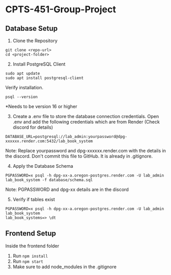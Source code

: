 # CPTS-451-Group-Project
## Database Setup
1. Clone the Repository
```
git clone <repo-url>
cd <project-folder>
```

2. Install PostgreSQL Client
```
sudo apt update
sudo apt install postgresql-client
```
Verify installation.
```
psql --version
```
*Needs to be version 16 or higher

3.  Create a .env file to store the database connection credentials. Open .env and add the following credentials which are from Render (Check discord for details)
```
DATABASE_URL=postgresql://lab_admin:yourpassword@dpg-xxxxxx.render.com:5432/lab_book_system
```
Note: Replace yourpassword and dpg-xxxxxx.render.com with the details in the discord. Don't commit this file to GitHub. It is already in .gitignore.

4. Apply the Database Schema
```
PGPASSWORD=x psql -h dpg-xx-a.oregon-postgres.render.com -U lab_admin lab_book_system -f database/schema.sql
```
Note: PGPASSWORD and dpg-xx details are in the discord

5. Verify if tables exist
```
PGPASSWORD=x psql -h dpg-xx-a.oregon-postgres.render.com -U lab_admin lab_book_system
lab_book_systems=> \dt
```

## Frontend Setup
Inside the frontend folder
1. Run `npm install`
2. Run `npm start`
3. Make sure to add node_modules in the .gitignore
